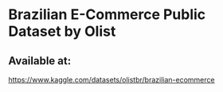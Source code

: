 # Brazilian E-Commerce Public Dataset by Olist

## Available at:
https://www.kaggle.com/datasets/olistbr/brazilian-ecommerce
